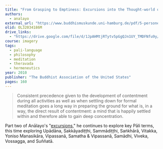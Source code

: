 ```yaml
---
title: "From Grasping to Emptiness: Excursions into the Thought-world of the Pāli Discourses Volume 2"
authors:
  - analayo
external_url: "https://www.buddhismuskunde.uni-hamburg.de/pdf/5-personen/analayo/from-grasping.pdf"
olid: OL32034186M
drive_links:
  - "https://drive.google.com/file/d/1JpAHMtjRTytv5pGgQJn1UY_TMDFNfu9y/view?usp=drivesdk"
course: imagery
tags:
  - pali-language
  - philosophy
  - meditation
  - theravada
  - hermeneutics
year: 2010
publisher: "The Buddhist Association of the United States"
pages: 160
---
```


> Consistent precedence given to the development of contentment during all activities as well as when settling down for formal meditation goes a long way in preparing the ground for what is, in a way, the direct result of contentment: a mind that is happily settled within and therefore able to gain deep concentration.

Part two of Anālayo's "[excursions](/content/monographs/craving-to-liberation_analayo)," he continues to explore key Pāli terms, this time exploring Upādāna, Sakkāyadiṭṭhi, Sammādiṭṭhi, Saṅkhārā, Vitakka, Yoniso Manasikāra, Vipassanā, Samatha & Vipassanā, Samādhi, Viveka, Vossagga, and Suññatā.
 
